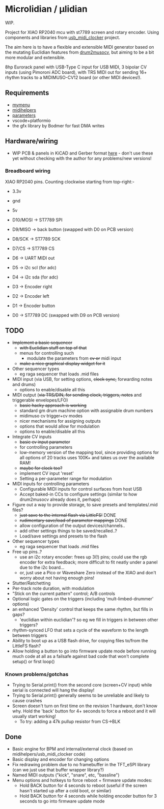 # Microlidian / μlidian

WIP.

Project for XIAO RP2040 mcu with st7789 screen and rotary encoder.  Using components and libraries from [usb_midi_clocker](https://github.com/doctea/usb_midi_clocker) project.  

The aim here is to have a flexible and extensible MIDI generator based on the mutating Euclidian features from [drum2musocv](https://github.com/doctea/drum2musocv), but aiming to be a bit more modular and extensible.

8hp Eurorack panel with USB-Type C input for USB MIDI, 3 bipolar CV inputs (using Pimoroni ADC board), with TRS MIDI out for sending 16+ rhythm tracks to a MIDIMUSO-CV12 board (or other MIDI devices!).

## Requirements

- [mymenu](https://github.com/doctea/mymenu)
- [midihelpers](https://github.com/doctea/midihelpers)
- [parameters](httpa://github.com/doctea/parameters)
- vscode+platformio
- the gfx library by Bodmer for fast DMA writes

## Hardware/wiring

- WIP PCB & panels in KiCAD and Gerber format [here](https://github.com/doctea/Microlidian-hardware) - don't use these yet without checking with the author for any problems/new versions!

### Breadboard wiring

XIAO RP2040 pins.  Counting clockwise starting from top-right:-

- 3.3v
- gnd
- 5v
- D10/MOSI -> ST7789 SPI
- D9/MISO  -> back button (swapped with D0 on PCB version)
- D8/SCK   -> ST7789 SCK
- D7/CS    -> ST7789 CS

- D6       -> UART MIDI out
- D5       -> i2c scl (for adc)
- D4       -> i2c sda (for adc)
- D3       -> Encoder right
- D2       -> Encoder left
- D1       -> Encoder button
- D0       -> ST7789 DC (swapped with D9 on PCB version)

## TODO

- ~~Implement a basic sequencer~~
  - ~~with Euclidian stuff on top of that~~
  - menus for controlling such
    - modulate the parameters from ~~cv or~~ midi input 
  - ~~make a nice graphical display widget for it~~
- Other sequencer types
  - eg raga sequencer that loads .mid files
- MIDI input (via USB, for setting options, ~~clock sync,~~ forwarding notes and drums)
  - options to enable/disable all this
- MIDI output (~~via TRS/DIN, for sending clock, triggers, notes~~ and triggerable envelopes/LFO)
  - ~~basic hacky approach is working~~
  - standard gm drum machine option with assignable drum numbers
  - midimuso cv trigger+cv modes
  - nicer mechanisms for assigning outputs
  - options that would allow for modulation 
  - options to enable/disable all this
- Integrate CV inputs
  - ~~basic cv input parameter~~
  - for controlling parameters
  - low-memory version of the mapping tool, since providing options for all options of 20 tracks uses 100K+ and takes us over the available RAM!
  - ~~maybe for clock too?~~
  - implement CV input 'reset'
  - Setting a per-parameter range for modulation
- MIDI inputs for controlling parameters
  - Configurable MIDI inputs for control surfaces from host USB
  - Accept baked-in CCs to configure settings (similar to how drum2musocv already does it, perhaps)
- Figure out a way to provide storage, to save presets and templates/.mid files?
  - ~~just save to the internal flash via LittleFS!~~ DONE
  - ~~rudimentary save/load of parameter mappings~~ DONE
  - allow configuration of the output devices/channels..
  - add other settings things to be saved/recalled..?
  - Load/save settings and presets to the flash
- Other sequencer types
  - eg raga sequencer that loads .mid files
- Free up pins..?
  - use an i2c rotary encoder: frees up 3(!) pins; could use the rgb encoder for extra feedback; more difficult to fit neatly under a panel due to the i2c board...
  - or, just use a Pico or Waveshare Zero instead of the XIAO and don't worry about not having enough pins!
- Stutter/Ratchetting
- Per-track note duration, with modulation
- "Stick on the current pattern" control; A/B controls
- Optional logic gates on the triggers (including 'mult-limbed-drummer' options)
- an enhanced 'Density' control that keeps the same rhythm, but fills in gaps?
  - 'euclidian within euclidian'?  so eg we fill in triggers in between other triggers?
- rhythm-synced LFO that sets a cycle of the waveform to the length between triggers
- Ability to boot up as a USB flash drive, for copying files to/from the LittleFS flash?
- Allow holding a button to go into firmware update mode before running much code at all as a failsafe against bad code that won't complete setup() or first loop()

### Known problems/gotchas

- Trying to Serial.print() from the second core (screen+CV input) while serial is connected will hang the display!
- Trying to Serial.print() generally seems to be unreliable and likely to cause crashes
- Screen doesn't turn on first time on the revision 1 hardware, don't know why.  Hold the 'back' button for 4+ seconds to force a reboot and it will usually start working!
  - To try: adding a 47k pullup resistor from CS->BLK

## Done

- Basic engine for BPM and internal/external clock (based on midihelpers/usb_midi_clocker code)
- Basic display and encoder for changing options
- Fix redrawing problem due to no framebuffer in the TFT_eSPI library (can we just use that buffer wrapper library?)
- Named MIDI outputs ("kick", "snare", etc, "bassline")
- Menu options and hotkeys to force reboot + firmware update modes:
  - Hold BACK button for 4 seconds to reboot (useful if the screen hasn't started up after a cold boot, or similar)
  - Hold BACK button for 4 seconds while holding encoder button for 3 seconds to go into firmware update mode

